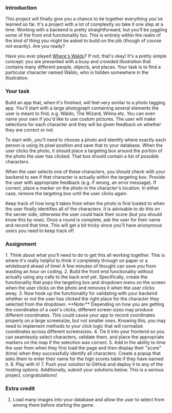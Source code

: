 ### Introduction

This project will finally give you a chance to tie together everything you've learned so far. It's a project with a lot of complexity so take it one step at a time. Working with a backend is pretty straightforward, but you'll be juggling some of the front end functionality too. This is entirely within the realm of the kind of thing you might be asked to build on the job (though of course not exactly). Are you ready?

Have you ever played [Where's Waldo](http://en.wikipedia.org/wiki/Where's_Wally%3F)? If not, that's okay! It's a pretty simple concept: you are presented with a busy and crowded illustration that contains many different people, objects, and places. Your task is to find a particular character named Waldo, who is hidden somewhere in the illustration.

### Your task

Build an app that, when it's finished, will feel very similar to a photo tagging app. You'll start with a large photograph containing several elements the user is meant to find, e.g. Waldo, The Wizard, Wilma etc. You can even name your own if you'd like to use custom pictures. The user will make selections for each character and they will be given feedback on whether they are correct or not.

To start with, you'll need to choose a photo and identify where exactly each person is using its pixel position and save that to your database. When the user clicks the photo, it should place a targeting box around the portion of the photo the user has clicked. That box should contain a list of possible characters.

When the user selects one of these characters, you should check with your backend to see if that character is actually within the targeting box. Provide the user with appropriate feedback (e.g. if wrong, an error message). If correct, place a marker on the photo in the character's location. In either case, remove the targeting box until the user clicks again.

Keep track of how long it takes from when the photo is first loaded to when the user finally identifies all of the characters. It is advisable to do this on the server side, otherwise the user could hack their score (but you should know this by now). Once a round is complete, ask the user for their name and record that time. This will get a bit tricky since you'll have anonymous users you need to keep track of!

### Assignment

<div class="lesson-content__panel" markdown="1">
1. Think about what you'll need to do to get this all working together. This is where it's really helpful to think it completely through on paper or a whiteboard ahead of time! A few minutes of thought can save you from wasting an hour on coding.
2. Build the front end functionality without actually using any calls to the back end yet. Specifically, create the functionality that pops the targeting box and dropdown menu on the screen when the user clicks on the photo and removes it when the user clicks away.
3. Now hook up the functionality for validating with your backend whether or not the user has clicked the right place for the character they selected from the dropdown.
**Note:** Depending on how you are getting the coordinates of a user's clicks, different screen sizes may produce different coordinates. This could cause your app to record coordinates properly on a large screensize, but not smaller ones. Knowing this, you may need to implement methods to your click logic that will normalize coordinates across different screensizes.
4. Tie it into your frontend so you can seamlessly select characters, validate them, and place the appropriate markers on the map if the selection was correct.
5. Add in the ability to time the user from when they first load the page and then display their "score" (time) when they successfully identify all characters. Create a popup that asks them to enter their name for the high scores table if they have earned it.
6. Play with it!
7. Push your solution to GitHub and deploy it to any of the hosting options. Additionally, submit your solutions below. This is a serious project, congratulations!

</div>

### Extra credit

1. Load many images into your database and allow the user to select from among them before starting the game.
